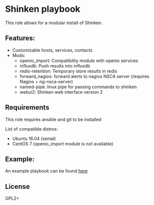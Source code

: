 Shinken playbook
===

This role allows for a modular install of Shinken.

Features:
---

- Customizable hosts, services, contacts
- Mods:
    - openio_import: Compatibility module with openio services
    - influxdb: Push results into influxdb
    - redis-retention: Temporary store results in redis
    - forward_nagios: forward alerts to nagios NSCA server (requires Nagios + ng-nsca-server)
    - named-pipe: linux pipe for passing commands to shinken
    - webui2: Shinken web interface version 2

Requirements
---

This role requires ansible and git to be installed

List of compatible distros:
- Ubuntu 16.04 (xenial)
- CentOS 7 (openio_import module is not available)

Example:
---

An example playbook can be found [here](./example.yml)


License
---

GPL2+
